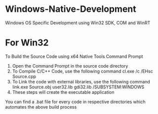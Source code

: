 # Windows-Native-Development
Windows OS Specific Development using Win32 SDK, COM and WinRT

# For Win32

To Build the Source Code using x64 Native Tools Command Prompt

1. Open the Command Prompt in the source code directory
2.	To Compile C/C++ Code, use the following command
		cl.exe /c /EHsc Source.cpp
3. To Link the code with external libraries, use the following command
		link.exe Source.obj user32.lib gdi32.lib /SUBSYSTEM:WINDOWS
4. These steps will create the executable application

You can find a .bat file for every code in respective directories which automates the above build process
